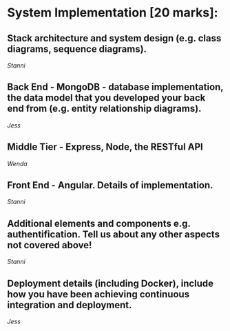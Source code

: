 # System Implementation [20 marks]:

## Stack architecture and system design (e.g. class diagrams, sequence diagrams).
*Stanni*

## Back End - MongoDB - database implementation, the data model that you developed your back end from (e.g. entity relationship diagrams).
*Jess*

## Middle Tier - Express, Node, the RESTful API
*Wenda*

## Front End - Angular. Details of implementation.
*Stanni*

## Additional elements and components e.g. authentification. Tell us about any other aspects not covered above!
*Stanni*

## Deployment details (including Docker), include how you have been achieving continuous integration and deployment.
*Jess*
